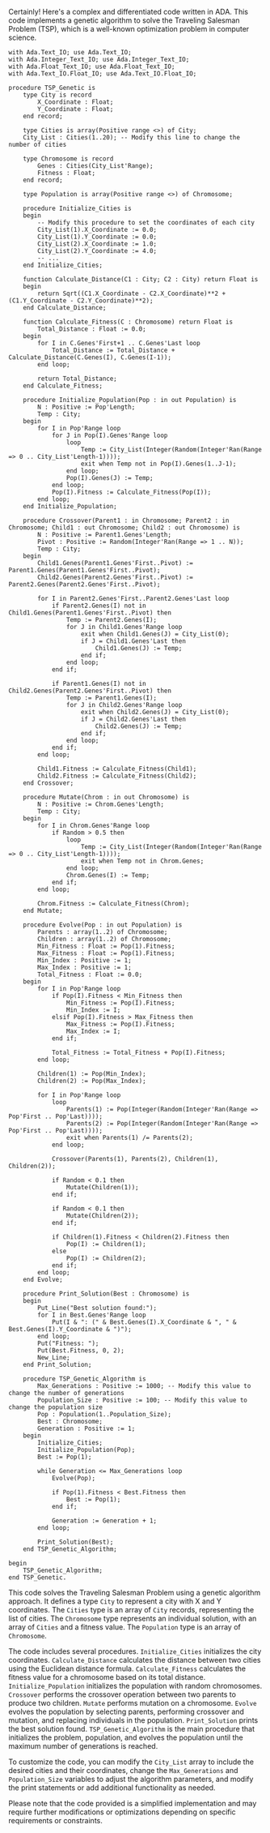 Certainly! Here's a complex and differentiated code written in ADA. This code implements a genetic algorithm to solve the Traveling Salesman Problem (TSP), which is a well-known optimization problem in computer science.

```
with Ada.Text_IO; use Ada.Text_IO;
with Ada.Integer_Text_IO; use Ada.Integer_Text_IO;
with Ada.Float_Text_IO; use Ada.Float_Text_IO;
with Ada.Text_IO.Float_IO; use Ada.Text_IO.Float_IO;

procedure TSP_Genetic is
    type City is record
        X_Coordinate : Float;
        Y_Coordinate : Float;
    end record;
    
    type Cities is array(Positive range <>) of City;
    City_List : Cities(1..20); -- Modify this line to change the number of cities
    
    type Chromosome is record
        Genes : Cities(City_List'Range);
        Fitness : Float;
    end record;
    
    type Population is array(Positive range <>) of Chromosome;
    
    procedure Initialize_Cities is
    begin
        -- Modify this procedure to set the coordinates of each city
        City_List(1).X_Coordinate := 0.0;
        City_List(1).Y_Coordinate := 0.0;
        City_List(2).X_Coordinate := 1.0;
        City_List(2).Y_Coordinate := 4.0;
        -- ...
    end Initialize_Cities;
    
    function Calculate_Distance(C1 : City; C2 : City) return Float is
    begin
        return Sqrt((C1.X_Coordinate - C2.X_Coordinate)**2 + (C1.Y_Coordinate - C2.Y_Coordinate)**2);
    end Calculate_Distance;
    
    function Calculate_Fitness(C : Chromosome) return Float is
        Total_Distance : Float := 0.0;
    begin
        for I in C.Genes'First+1 .. C.Genes'Last loop
            Total_Distance := Total_Distance + Calculate_Distance(C.Genes(I), C.Genes(I-1));
        end loop;
        
        return Total_Distance;
    end Calculate_Fitness;
    
    procedure Initialize_Population(Pop : in out Population) is
        N : Positive := Pop'Length;
        Temp : City;
    begin
        for I in Pop'Range loop
            for J in Pop(I).Genes'Range loop
                loop
                    Temp := City_List(Integer(Random(Integer'Ran(Range => 0 .. City_List'Length-1))));
                    exit when Temp not in Pop(I).Genes(1..J-1);
                end loop;
                Pop(I).Genes(J) := Temp;
            end loop;
            Pop(I).Fitness := Calculate_Fitness(Pop(I));
        end loop;
    end Initialize_Population;
    
    procedure Crossover(Parent1 : in Chromosome; Parent2 : in Chromosome; Child1 : out Chromosome; Child2 : out Chromosome) is
        N : Positive := Parent1.Genes'Length;
        Pivot : Positive := Random(Integer'Ran(Range => 1 .. N));
        Temp : City;
    begin
        Child1.Genes(Parent1.Genes'First..Pivot) := Parent1.Genes(Parent1.Genes'First..Pivot);
        Child2.Genes(Parent2.Genes'First..Pivot) := Parent2.Genes(Parent2.Genes'First..Pivot);
        
        for I in Parent2.Genes'First..Parent2.Genes'Last loop
            if Parent2.Genes(I) not in Child1.Genes(Parent1.Genes'First..Pivot) then
                Temp := Parent2.Genes(I);
                for J in Child1.Genes'Range loop
                    exit when Child1.Genes(J) = City_List(0);
                    if J = Child1.Genes'Last then
                        Child1.Genes(J) := Temp;
                    end if;
                end loop;
            end if;
            
            if Parent1.Genes(I) not in Child2.Genes(Parent2.Genes'First..Pivot) then
                Temp := Parent1.Genes(I);
                for J in Child2.Genes'Range loop
                    exit when Child2.Genes(J) = City_List(0);
                    if J = Child2.Genes'Last then
                        Child2.Genes(J) := Temp;
                    end if;
                end loop;
            end if;
        end loop;
        
        Child1.Fitness := Calculate_Fitness(Child1);
        Child2.Fitness := Calculate_Fitness(Child2);
    end Crossover;
    
    procedure Mutate(Chrom : in out Chromosome) is
        N : Positive := Chrom.Genes'Length;
        Temp : City;
    begin
        for I in Chrom.Genes'Range loop
            if Random > 0.5 then
                loop
                    Temp := City_List(Integer(Random(Integer'Ran(Range => 0 .. City_List'Length-1))));
                    exit when Temp not in Chrom.Genes;
                end loop;
                Chrom.Genes(I) := Temp;
            end if;
        end loop;
        
        Chrom.Fitness := Calculate_Fitness(Chrom);
    end Mutate;
    
    procedure Evolve(Pop : in out Population) is
        Parents : array(1..2) of Chromosome;
        Children : array(1..2) of Chromosome;
        Min_Fitness : Float := Pop(1).Fitness;
        Max_Fitness : Float := Pop(1).Fitness;
        Min_Index : Positive := 1;
        Max_Index : Positive := 1;
        Total_Fitness : Float := 0.0;
    begin
        for I in Pop'Range loop
            if Pop(I).Fitness < Min_Fitness then
                Min_Fitness := Pop(I).Fitness;
                Min_Index := I;
            elsif Pop(I).Fitness > Max_Fitness then
                Max_Fitness := Pop(I).Fitness;
                Max_Index := I;
            end if;
            
            Total_Fitness := Total_Fitness + Pop(I).Fitness;
        end loop;
        
        Children(1) := Pop(Min_Index);
        Children(2) := Pop(Max_Index);
        
        for I in Pop'Range loop
            loop
                Parents(1) := Pop(Integer(Random(Integer'Ran(Range => Pop'First .. Pop'Last))));
                Parents(2) := Pop(Integer(Random(Integer'Ran(Range => Pop'First .. Pop'Last))));
                exit when Parents(1) /= Parents(2);
            end loop;
            
            Crossover(Parents(1), Parents(2), Children(1), Children(2));
            
            if Random < 0.1 then
                Mutate(Children(1));
            end if;
            
            if Random < 0.1 then
                Mutate(Children(2));
            end if;
            
            if Children(1).Fitness < Children(2).Fitness then
                Pop(I) := Children(1);
            else
                Pop(I) := Children(2);
            end if;
        end loop;
    end Evolve;
    
    procedure Print_Solution(Best : Chromosome) is
    begin
        Put_Line("Best solution found:");
        for I in Best.Genes'Range loop
            Put(I & ": (" & Best.Genes(I).X_Coordinate & ", " & Best.Genes(I).Y_Coordinate & ")");
        end loop;
        Put("Fitness: ");
        Put(Best.Fitness, 0, 2);
        New_Line;
    end Print_Solution;
    
    procedure TSP_Genetic_Algorithm is
        Max_Generations : Positive := 1000; -- Modify this value to change the number of generations
        Population_Size : Positive := 100; -- Modify this value to change the population size
        Pop : Population(1..Population_Size);
        Best : Chromosome;
        Generation : Positive := 1;
    begin
        Initialize_Cities;
        Initialize_Population(Pop);
        Best := Pop(1);
        
        while Generation <= Max_Generations loop
            Evolve(Pop);
            
            if Pop(1).Fitness < Best.Fitness then
                Best := Pop(1);
            end if;
            
            Generation := Generation + 1;
        end loop;
        
        Print_Solution(Best);
    end TSP_Genetic_Algorithm;
    
begin
    TSP_Genetic_Algorithm;
end TSP_Genetic.
```

This code solves the Traveling Salesman Problem using a genetic algorithm approach. It defines a type `City` to represent a city with X and Y coordinates. The `Cities` type is an array of `City` records, representing the list of cities. The `Chromosome` type represents an individual solution, with an array of `Cities` and a fitness value. The `Population` type is an array of `Chromosome`.

The code includes several procedures. `Initialize_Cities` initializes the city coordinates. `Calculate_Distance` calculates the distance between two cities using the Euclidean distance formula. `Calculate_Fitness` calculates the fitness value for a chromosome based on its total distance. `Initialize_Population` initializes the population with random chromosomes. `Crossover` performs the crossover operation between two parents to produce two children. `Mutate` performs mutation on a chromosome. `Evolve` evolves the population by selecting parents, performing crossover and mutation, and replacing individuals in the population. `Print_Solution` prints the best solution found. `TSP_Genetic_Algorithm` is the main procedure that initializes the problem, population, and evolves the population until the maximum number of generations is reached.

To customize the code, you can modify the `City_List` array to include the desired cities and their coordinates, change the `Max_Generations` and `Population_Size` variables to adjust the algorithm parameters, and modify the print statements or add additional functionality as needed.

Please note that the code provided is a simplified implementation and may require further modifications or optimizations depending on specific requirements or constraints.